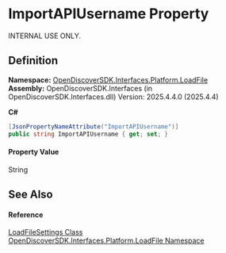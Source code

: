 # ImportAPIUsername Property


INTERNAL USE ONLY.



## Definition
**Namespace:** <a href="64ba929d-e4db-0192-acbb-9e65aff4a599">OpenDiscoverSDK.Interfaces.Platform.LoadFile</a>  
**Assembly:** OpenDiscoverSDK.Interfaces (in OpenDiscoverSDK.Interfaces.dll) Version: 2025.4.4.0 (2025.4.4)

**C#**
``` C#
[JsonPropertyNameAttribute("ImportAPIUsername")]
public string ImportAPIUsername { get; set; }
```



#### Property Value
String

## See Also


#### Reference
<a href="ee220e30-2094-dd55-5185-7f3f158d4dbf">LoadFileSettings Class</a>  
<a href="64ba929d-e4db-0192-acbb-9e65aff4a599">OpenDiscoverSDK.Interfaces.Platform.LoadFile Namespace</a>  
